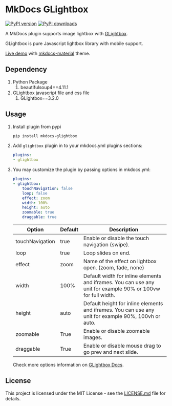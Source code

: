 # MkDocs GLightbox 

[![PyPI version](https://img.shields.io/pypi/v/mkdocs-glightbox.svg)](https://pypi.org/project/mkdocs-glightbox)
[![PyPI downloads](https://img.shields.io/pypi/dm/mkdocs-glightbox.svg)](https://pypi.org/project/mkdocs-glightbox)

A MkDocs plugin supports image lightbox with [GLightbox](https://github.com/biati-digital/glightbox).

GLightbox is pure Javascript lightbox library with mobile support.

[Live demo](https://blueswen.github.io/mkdocs-glightbox/) with [mkdocs-material](https://squidfunk.github.io/mkdocs-material/) theme.

## Dependency

1. Python Package
   1. beautifulsoup4==4.11.1
2. GLightbox javascript file and css file
   1. GLightbox==3.2.0

## Usage

1. Install plugin from pypi

    ```bash
    pip install mkdocs-glightbox
    ```

2. Add ```glightbox``` plugin in to your mkdocs.yml plugins sections:

    ```yaml
    plugins:
    - glightbox
    ```

3. You may customize the plugin by passing options in mkdocs.yml:

    ```yaml
    plugins:
    - glightbox:
        touchNavigation: false
        loop: false
        effect: zoom
        width: 100%
        height: auto
        zoomable: true
        draggable: true
    ```

    | Option          | Default | Description                                                                                                  |
    |-----------------|---------|--------------------------------------------------------------------------------------------------------------|
    | touchNavigation | true    | Enable or disable the touch navigation (swipe).                                                              |
    | loop            | true    | Loop slides on end.                                                                                          |
    | effect          | zoom    | Name of the effect on lightbox open. (zoom, fade, none)                                                      |
    | width           | 100%    | Default width for inline elements and iframes. You can use any unit for example 90% or 100vw for full width. |
    | height          | auto    | Default height for inline elements and iframes. You can use any unit for example 90%, 100vh or auto.         |
    | zoomable        | True    | Enable or disable zoomable images.                                                                           |
    | draggable       | True    | Enable or disable mouse drag to go prev and next slide.                                                      |

    Check more options information on [GLightbox Docs](https://github.com/biati-digital/glightbox#lightbox-options).

## License

This project is licensed under the MIT License - see the [LICENSE.md](https://github.com/Blueswen/mkdocs-glightbox/blob/main/LICENSE) file for details.

